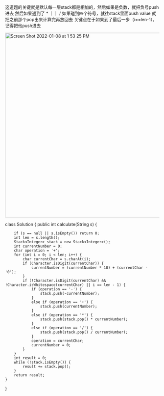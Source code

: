 这道题的关键就是默认每一层stack都是相加的，然后如果是负数，就把负号push进去
然后如果遇到了 * ｜｜ /
如果碰到四个符号，就往stack里面push value
就把之前那个pop出来计算完再放回去
关键点在于如果到了最后一步（i==len-1），记得把他push进去


<img width="601" alt="Screen Shot 2022-01-08 at 1 53 25 PM" src="https://user-images.githubusercontent.com/59748598/148661186-25f1483f-8e58-40db-94d7-e7315f538433.png">


class Solution {
    public int calculate(String s) {

        if (s == null || s.isEmpty()) return 0;
        int len = s.length();
        Stack<Integer> stack = new Stack<Integer>();
        int currentNumber = 0;
        char operation = '+';
        for (int i = 0; i < len; i++) {
            char currentChar = s.charAt(i);
            if (Character.isDigit(currentChar)) {
                currentNumber = (currentNumber * 10) + (currentChar - '0');
            }
            if (!Character.isDigit(currentChar) && !Character.isWhitespace(currentChar) || i == len - 1) {
                if (operation == '-') {
                    stack.push(-currentNumber);
                }
                else if (operation == '+') {
                    stack.push(currentNumber);
                }
                else if (operation == '*') {
                    stack.push(stack.pop() * currentNumber);
                }
                else if (operation == '/') {
                    stack.push(stack.pop() / currentNumber);
                }
                operation = currentChar;
                currentNumber = 0;
            }
        }
        int result = 0;
        while (!stack.isEmpty()) {
            result += stack.pop();
        }
        return result;
    }
}

